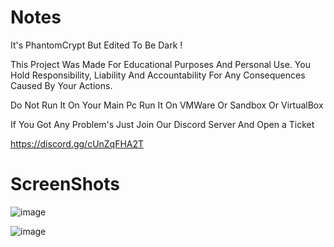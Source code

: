 # Notes

It's PhantomCrypt But Edited To Be Dark !

This Project Was Made For Educational Purposes And Personal Use. You Hold Responsibility, Liability And Accountability For Any Consequences Caused By Your Actions.

Do Not Run It On Your Main Pc Run It On VMWare Or Sandbox Or VirtualBox

If You Got Any Problem's Just Join Our Discord Server And Open a Ticket

https://discord.gg/cUnZqFHA2T

# ScreenShots


![image](https://github.com/user-attachments/assets/4b37bb78-c1f4-4746-8fe8-dec61f4b3a72)


![image](https://github.com/user-attachments/assets/9b320439-efa8-49ea-93ef-b62f661ea179)
